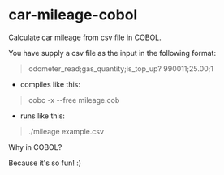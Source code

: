 # car-mileage-cobol
Calculate car mileage from csv file in COBOL.

You have supply a csv file as the input in the following format:

> odometer_read;gas_quantity;is_top_up?
> 990011;25.00;1

- compiles like this:

> cobc -x --free mileage.cob

- runs like this:

> ./mileage example.csv

Why in COBOL?

Because it's so fun! :)
